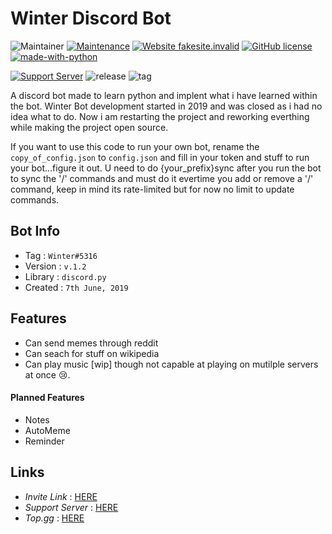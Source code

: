 
# Winter Discord Bot

![Maintainer](https://img.shields.io/badge/maintainer-Connerwolf08-blue)
[![Maintenance](https://img.shields.io/badge/Maintained%3F-yes-green.svg)](https://GitHub.com/Naereen/StrapDown.js/graphs/commit-activity)
[![Website fakesite.invalid](https://img.shields.io/website-up-down-green-red/http/fakesite.invalid.svg)](http://fakesite.invalid/)
[![GitHub license](https://img.shields.io/github/license/Naereen/StrapDown.js.svg)](https://github.com/Naereen/StrapDown.js/blob/master/LICENSE)
[![made-with-python](https://img.shields.io/badge/Made%20with-Python-1f425f.svg)](https://www.python.org/)

[![Support Server](https://img.shields.io/discord/937755377901133896.svg?color=7289da&label=Winterfell&logo=discord&style=flat-square)](https://discord.com/api/guilds/937755377901133896/widget.json)
![release](https://badgen.net/github/releases/Connerwolf08/winter-discord)
![tag](https://badgen.net/github/tag/Connerwolf08/winter-discord)

A discord bot made to learn python and implent what i have learned within the bot. Winter Bot development started in 2019 and was closed as i had no idea what to do. Now i am restarting the project and reworking everthing while making the project open source. 

If you want to use this code to run your own bot, rename the `copy_of_config.json` to `config.json` and fill in your token and stuff to run your bot...figure it out.
U need to do {your_prefix}sync after you run the bot to sync the '/' commands and must do it evertime you add or remove a '/' command, keep in mind its rate-limited but for now no limit to 
update commands.
 
## Bot Info

- Tag : `Winter#5316`
- Version : `v.1.2`
- Library : `discord.py`
- Created : `7th June, 2019`

## Features

* Can send memes through reddit 
* Can seach for stuff on wikipedia
* Can play music [wip] though not capable at playing on mutilple servers at once 😢.

#### Planned Features

* Notes
* AutoMeme
* Reminder

## Links

- *Invite Link* : [HERE](https://discord.com/api/oauth2/authorize?client_id=586553956843388942&permissions=8&scope=bot%20applications.commands)
- *Support Server* : [HERE](https://discord.gg/jRJqEk2ES9)
- *Top.gg* : [HERE](https://top.gg/bot/586553956843388942)
